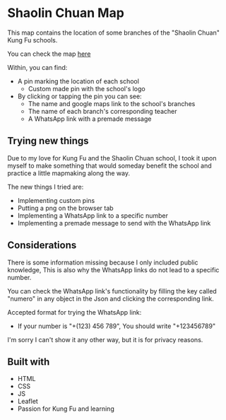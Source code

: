 # Shaolin Chuan Map

This map contains the location of some branches of the "Shaolin Chuan" Kung Fu schools.

You can check the map [here](https://jay-juan.github.io/Shaolin-Chuan-Map/)

Within, you can find:  
 - A pin marking the location of each school
    - Custom made pin with the school's logo
 - By clicking or tapping the pin you can see:
    - The name and google maps link to the school's branches
    - The name of each branch's corresponding teacher
    - A WhatsApp link with a premade message

## Trying new things

Due to my love for Kung Fu and the Shaolin Chuan school, I took it upon myself to make something that would someday benefit the school and practice a little mapmaking along the way.

The new things I tried are:
- Implementing custom pins
- Putting a png on the browser tab
- Implementing a WhatsApp link to a specific number
- Implementing a premade message to send with the WhatsApp link

## Considerations

There is some information missing because I only included public knowledge, This is also why the WhatsApp links do not lead to a specific number.

You can check the WhatsApp link's functionality by filling the key called "numero" in any object in the Json and clicking the corresponding link.

Accepted format for trying the WhatsApp link:
 - If your number is "+(123) 456 789", You should write "+123456789"

I'm sorry I can't show it any other way, but it is for privacy reasons.

## Built with

 - HTML
 - CSS
 - JS
 - Leaflet
 - Passion for Kung Fu and learning
